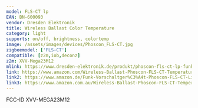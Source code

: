 ```yaml
---
model: FLS-CT lp
EAN: BN-600093
vendor: Dresden Elektronik
title: Wireless Ballast Color Temperature
category: light
supports: on/off, brightness, colortemp
image: /assets/images/devices/Phoscon_FLS-CT.jpg
zigbeemodel: ['FLS-CT']
compatible: [z2m,iob,deconz]
z2m: XVV-Mega23M12
mlink: https://www.dresden-elektronik.de/produkt/phoscon-fls-ct-lp-funk-vorschaltger%C3%A4t.html
link: https://www.amazon.com/Wireless-Ballast-Phoscon-FLS-CT-Temperature/dp/B01MRWN2C0
link2: https://www.amazon.de/Funk-Vorschaltger%C3%A4t-Phoscon-FLS-CT-Lichtgestaltung-Farbtemperatur-Steuerung/dp/B01MRWN2C0
link3: https://www.amazon.com.au/Wireless-Ballast-Phoscon-FLS-CT-Temperature/dp/B01MRWN2C0
---
```

FCC-ID XVV-MEGA23M12